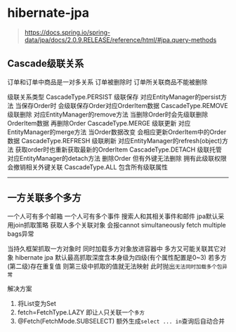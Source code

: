 # hibernate-jpa

> https://docs.spring.io/spring-data/jpa/docs/2.0.9.RELEASE/reference/html/#jpa.query-methods

## Cascade级联关系
订单和订单中商品是一对多关系 订单被删除时 订单所关联商品不能被删除

级联关系类型
CascadeType.PERSIST 级联保存 对应EntityManager的persist方法 当保存Order时 会级联保存Order对应OrderItem数据
CascadeType.REMOVE 级联删除 对应EntityManager的remove方法 当删除Order时会先级联删除OrderItem数据 再删除Order
CascadeType.MERGE 级联更新 对应EntityManager的merge方法 当Order数据改变 会相应更新OrderItem中的Order数据
CascadeType.REFRESH 级联刷新 对应EntityManager的refresh(object)方法 获取order时也重新获取最新的OrderItem
CascadeType.DETACH 级联托管 对应EntityManager的detach方法 删除Order 但有外键无法删除 拥有此级联权限 会撤销相关外键关联
CascadeType.ALL 包含所有级联属性

***

## 一方关联多个多方
一个人可有多个邮箱 一个人可有多个事件 搜索人和其相关事件和邮件 jpa默认采用join抓取策略 获取人多个关联对象 会报cannot simultaneously fetch multiple bags异常

当持久框架抓取一方对象时 同时加载多方对象放进容器中 多方又可能关联其它对象 hibernate jpa 默认最高抓取深度含本身级为四级(有个属性配置是0~3)
若多方(第二级)存在重复值 则第三级中抓取的值就无法映射 此时抛出`无法同时加载多个包异常`

解决方案
1. 将List变为Set
2. fetch=FetchType.LAZY 即让`人`只关联一个`多方`
3. @Fetch(FetchMode.SUBSELECT) 额外生成`select ... in`查询后自动合并